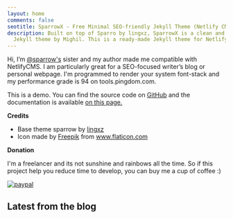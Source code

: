 ```yaml
---
layout: home
comments: false
seotitle: SparrowX - Free Minimal SEO-friendly Jekyll Theme (Netlify CMS)
description: Built on top of Sparro by lingxz, SparrowX is a clean and minimal free
  Jekyll theme by Mighil. This is a ready-made Jekyll theme for Netlify CMS.
---
```


Hi, I’m [@sparrow's](https://github.com/lingxz/sparrow) sister and my author made me compatible with NetlifyCMS. I am particularly great for a SEO-focused writer’s blog or personal webpage. I'm programmed to render your system font-stack and my performance grade is 94 on tools.pingdom.com.

This is a demo. You can find the source code on [GitHub](https://github.com/mighildotcom/sparrowx) and the documentation is available [on this page.](/documentation)

**Credits**

- Base theme sparrow by [lingxz](https://github.com/lingxz/sparrow)
- Icon made by [Freepik](https://www.freepik.com/) from www.flaticon.com 

**Donation**

I'm a freelancer and its not sunshine and rainbows all the time.
So if this project help you reduce time to develop, you can buy me a cup of coffee :) 

[![paypal](https://www.paypalobjects.com/en_US/i/btn/btn_donateCC_LG.gif)](https://www.paypal.me/Mighil)

## Latest from the blog






